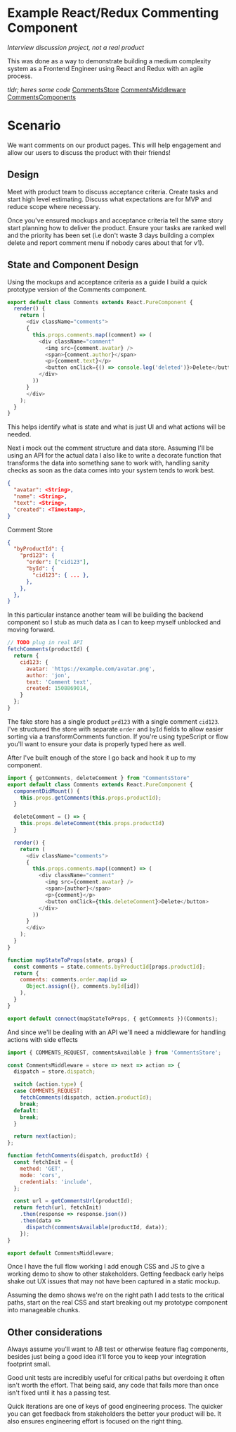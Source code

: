 # Example React/Redux Commenting Component

*Interview discussion project, not a real product*

This was done as a way to demonstrate building a medium complexity system as a Frontend Engineer using React and Redux with an agile process.

*tldr; heres some code*
[CommentsStore](https://github.com/jdillman/example/blob/master/CommentsStore.js)
[CommentsMiddleware](https://github.com/jdillman/example/blob/master/CommentsStore.js)
[CommentsComponents](https://github.com/jdillman/example/blob/master/CommentsComponents.jsx)

# Scenario #

We want comments on our product pages. This will help engagement and allow our users to discuss the product with their friends!

## Design ##

Meet with product team to discuss acceptance criteria. Create tasks and start high level estimating. Discuss what expectations are for MVP and reduce scope where necessary.

Once you've ensured mockups and acceptance criteria tell the same story start planning how to deliver the product. Ensure your tasks are ranked well and the priority has been set (i.e don't waste 3 days building a complex delete and report comment menu if nobody cares about that for v1).

## State and Component Design ##

Using the mockups and acceptance criteria as a guide I build a quick prototype version of the Comments component.
```javascript
export default class Comments extends React.PureComponent {
  render() {
    return (
      <div className="comments">
      { 
        this.props.comments.map((comment) => (
          <div className="comment"
            <img src={comment.avatar} />
            <span>{comment.author}</span>
            <p>{comment.text}</p>
            <button onClick={() => console.log('deleted')}>Delete</button>
          </div>
        ))
      }
      </div>
    );
  }
}
```
This helps identify what is state and what is just UI and what actions will be needed.

Next i mock out the comment structure and data store. Assuming I'll be using an API for the actual data I also like to write a decorate function that transforms the data into something sane to work with, handling sanity checks as soon as the data comes into your system tends to work best.

```json
{
  "avatar": <String>,
  "name": <String>,
  "text": <String>,
  "created": <Timestamp>,
}
```

Comment Store
```json
{
  "byProductId": {
    "prd123": {
      "order": ["cid123"],
      "byId": {
        "cid123": { ... },
      },
    },
  },
}
```

In this particular instance another team will be building the backend component so I stub as much data as I can to keep myself unblocked and moving forward. 
```javascript
// TODO plug in real API
fetchComments(productId) {
  return {
    cid123: {
      avatar: 'https://example.com/avatar.png',
      author: 'jon',
      text: 'Comment text',
      created: 1508869014,
    }
  };
}
```

The fake store has a single product `prd123` with a single comment `cid123`. I've structured the store with separate `order` and `byId` fields to allow easier sorting via a transformComments function. If you're using typeScript or flow you'll want to ensure your data is properly typed here as well.

After I've built enough of the store I go back and hook it up to my component.
```javascript
import { getComments, deleteComment } from "CommentsStore"
export default class Comments extends React.PureComponent {
  componentDidMount() {
    this.props.getComments(this.props.productId);
  }

  deleteComment = () => {
    this.props.deleteComment(this.props.productId)
  }

  render() {
    return (
      <div className="comments">
      { 
        this.props.comments.map((comment) => (
          <div className="comment"
            <img src={comment.avatar} />
            <span>{author}</span>
            <p>{comment}</p>
            <button onClick={this.deleteComment}>Delete</button>
          </div>
        ))
      }
      </div>
    );
  }
}

function mapStateToProps(state, props) {
  const comments = state.comments.byProductId[props.productId];
  return {
    comments: comments.order.map(id =>
      Object.assign({}, comments.byId[id])
    ),
  }
}

export default connect(mapStateToProps, { getComments })(Comments);
```

And since we'll be dealing with an API we'll need a middleware for handling actions with side effects
```javascript
import { COMMENTS_REQUEST, commentsAvailable } from 'CommentsStore';

const CommentsMiddleware = store => next => action => {
  dispatch = store.dispatch;

  switch (action.type) {
  case COMMENTS_REQUEST:
    fetchComments(dispatch, action.productId);
    break;
  default:
    break;
  }

  return next(action);
};

function fetchComments(dispatch, productId) {
  const fetchInit = {
    method: 'GET',
    mode: 'cors',
    credentials: 'include',
  };

  const url = getCommentsUrl(productId);
  return fetch(url, fetchInit)
    .then(response => response.json())
    .then(data => 
      dispatch(commentsAvailable(productId, data));
    });
}

export default CommentsMiddleware;
```

Once I have the full flow working I add enough CSS and JS to give a working demo to show to other stakeholders. Getting feedback early helps shake out UX issues that may not have been captured in a static mockup.

Assuming the demo shows we're on the right path I add tests to the critical paths, start on the real CSS and start breaking out my prototype component into manageable chunks.

## Other considerations ##

Always assume you'll want to AB test or otherwise feature flag components, besides just being a good idea it'll force you to keep your integration footprint small.

Good unit tests are incredibly useful for critical paths but overdoing it often isn't worth the effort. That being said, any code that fails more than once isn't fixed until it has a passing test.

Quick iterations are one of keys of good engineering process. The quicker you can get feedback from stakeholders the better your product will be. It also ensures engineering effort is focused on the right thing.
